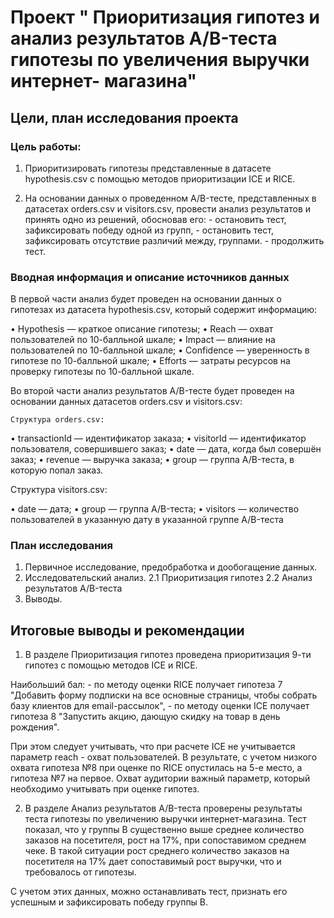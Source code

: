 # Проект " Приоритизация гипотез и анализ результатов A/B-теста гипотезы по увеличения выручки интернет- магазина"

## Цели, план исследования проекта

###  Цель работы:

1. Приоритизировать гипотезы  представленные в датасете hypothesis.csv с помощью методов приоритизации  ICE и RICE.

2. На основании данных о проведенном A/B-тесте, представленных в датасетах orders.csv и visitors.csv, провести анализ результатов  и принять одно из решений, обосновав его: 
                 - остановить тест, зафиксировать победу одной из групп, 
                 - остановить тест, зафиксировать отсутствие различий между, группами. 
                 - продолжить тест.

### Вводная информация и описание источников данных

В первой части анализ будет проведен на основании данных о гипотезах из  датасета hypothesis.csv, который содержит информацию:

•    Hypothesis — краткое описание гипотезы;
•    Reach — охват пользователей по 10-балльной шкале;
•    Impact — влияние на пользователей по 10-балльной шкале;
•    Confidence — уверенность в гипотезе по 10-балльной шкале;
•    Efforts — затраты ресурсов на проверку гипотезы по 10-балльной шкале. 

Во второй части анализ результатов A/B-тесте будет проведен на основании данных датасетов orders.csv и visitors.csv:

    Структура orders.csv:

•    transactionId — идентификатор заказа;
•    visitorId — идентификатор пользователя, совершившего заказ;
•    date — дата, когда был совершён заказ;
•    revenue — выручка заказа;
•    group — группа A/B-теста, в которую попал заказ.


Структура visitors.csv:

•    date — дата;
•    group — группа A/B-теста;
•    visitors — количество пользователей в указанную дату в указанной группе A/B-теста

### План исследования

1. Первичное исследование, предобработка и дообогащение данных.
2. Исследовательский анализ.
2.1  Приоритизация гипотез
2.2 Анализ результатов A/B-теста
3. Выводы.

## Итоговые выводы и рекомендации
    
1. В разделе Приоритизация гипотез проведена приоритизация 9-ти гипотез 
с помощью методов ICE и RICE.

Наибольший бал:
     - по методу оценки RICE получает гипотеза 7 "Добавить форму подписки на все основные страницы, чтобы собрать базу клиентов для email-рассылок", 
     - по методу оценки ICE получает гипотеза 8 "Запустить акцию, дающую скидку на товар в день рождения".

При этом следует учитывать, что при расчете ICE не учитывается параметр reach - охват пользователей.
В результате, с учетом низкого охвата гипотеза №8 при оценке по RICE опустилась на 5-е место, 
а гипотеза №7 на первое. Охват аудитории важный параметр, который необходимо учитывать при оценке гипотез.

2. В разделе Анализ результатов A/B-теста проверены результаты теста гипотезы по увеличению выручки интернет-магазина.
   Тест показал, что у группы В существенно  выше среднее количество заказов на посетителя, рост на 17%, при сопоставимом среднем чеке. 
В такой ситуации рост среднего количество заказов на посетителя на 17% 
дает сопоставимый рост выручки, что и требовалось от гипотезы.

С учетом этих данных, можно останавливать тест, признать его успешным и 
зафиксировать победу группы В.




